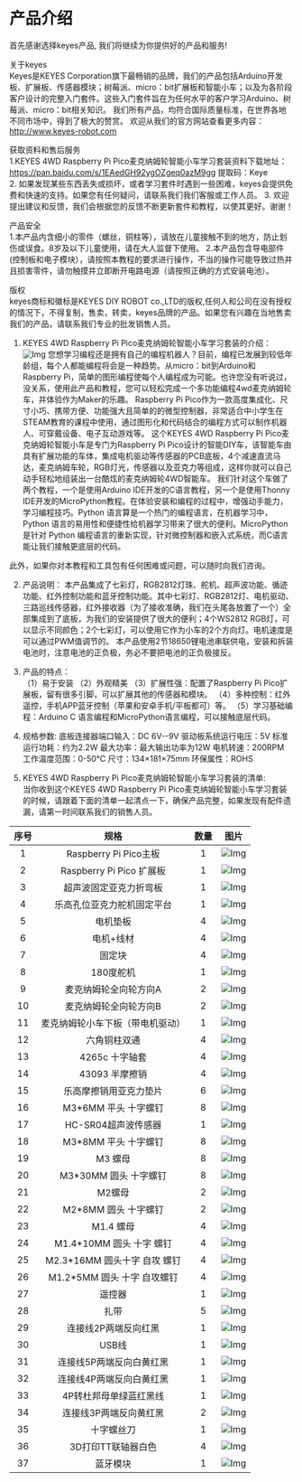 # 产品介绍
首先感谢选择keyes产品,
我们将继续为你提供好的产品和服务!

关于keyes                             
Keyes是KEYES Corporation旗下最畅销的品牌，我们的产品包括Arduino开发板、扩展板、传感器模块；树莓派、micro：bit扩展板和智能小车；以及为各阶段客户设计的完整入门套件。这些入门套件旨在为任何水平的客户学习Arduino、树莓派、micro：bit相关知识。
我们所有产品，均符合国际质量标准，在世界各地不同市场中，得到了极大的赞赏。 
欢迎从我们的官方网站查看更多内容：
http://www.keyes-robot.com

获取资料和售后服务                     
1.KEYES 4WD Raspberry Pi Pico麦克纳姆轮智能小车学习套装资料下载地址：https://pan.baidu.com/s/1EAedGH92ygOZgeq0azM9gg
提取码：Keye   
2. 如果发现某些东西丢失或损坏，或者学习套件时遇到一些困难，keyes会提供免费和快速的支持。如果您有任何疑问，请联系我们我们客服或工作人员。
3. 欢迎提出建议和反馈，我们会根据您的反馈不断更新套件和教程，以使其更好。谢谢！

产品安全                               
1.本产品内含细小的零件（螺丝，铜柱等），请放在儿童接触不到的地方，防止划伤或误食。8岁及以下儿童使用，请在大人监督下使用。
2.本产品包含导电部件(控制板和电子模块），请按照本教程的要求进行操作，不当的操作可能导致过热并且损害零件，请勿触摸并立即断开电路电源（请按照正确的方式安装电池）。

版权                                   
keyes商标和徽标是KEYES DIY ROBOT co.,LTD的版权,任何人和公司在没有授权的情况下，不得复制，售卖，转卖，keyes品牌的产品。如果您有兴趣在当地售卖我们的产品，请联系我们专业的批发销售人员。


1. KEYES 4WD Raspberry Pi Pico麦克纳姆轮智能小车学习套装的介绍：         
![Img](./media/422cb43dbad4f36b57ee08e89ad77269.png)
您想学习编程还是拥有自己的编程机器人？目前，编程已发展到较低年龄组，每个人都能编程将会是一种趋势。从micro：bit到Arduino和Raspberry Pi，简单的图形编程使每个人编程成为可能。也许您没有听说过，没关系，使用此产品和教程，您可以轻松完成一个多功能编程4wd麦克纳姆轮车，并体验作为Maker的乐趣。
Raspberry Pi Pico作为一款高度集成化、尺寸小巧、携带方便、功能强大且简单的的微型控制器，非常适合中小学生在STEAM教育的课程中使用，通过图形化和代码结合的编程方式可以制作机器人、可穿戴设备、电子互动游戏等。
这个KEYES 4WD Raspberry Pi Pico麦克纳姆轮智能小车是专门为Raspberry Pi Pico设计的智能DIY车，该智能车由具有扩展功能的车体，集成电机驱动等传感器的PCB底板，4个减速直流马达，麦克纳姆车轮，RGB灯光，传感器以及亚克力等组成，这样你就可以自己动手轻松地组装出一台酷炫的麦克纳姆轮4WD智能车。
我们针对这个车做了两个教程，一个是使用Arduino IDE开发的C语言教程，另一个是使用Thonny IDE开发的MicroPython教程。在体验安装和编程的过程中，增强动手能力，学习编程技巧。Python 语言算是一个热门的编程语言，在机器学习中，Python 语言的易用性和便捷性给机器学习带来了很大的便利。MicroPython 是针对 Python 编程语言的重新实现，针对微控制器和嵌入式系统，而C语言能让我们接触更底层的代码。

此外，如果你对本教程和工具包有任何困难或问题，可以随时向我们咨询。


2. 产品说明：
本产品集成了七彩灯，RGB2812灯珠、舵机、超声波功能、循迹功能、红外控制功能和蓝牙控制功能。其中七彩灯、RGB2812灯、电机驱动、三路巡线传感器，红外接收器（为了接收准确，我们在头尾各放置了一个）全部集成到了底板，为我们的安装提供了很大的便利；4个WS2812 RGB灯，可以显示不同颜色；2个七彩灯，可以使用它作为小车的2个方向灯。电机速度是可以通过PWM值调节的。
本产品使用2节18650锂电池串联供电，安装和拆装电池时，注意电池的正负极，务必不要把电池的正负极接反。


3. 产品的特点：          
（1）易于安装
（2）外观精美
（3）扩展性强：配置了Raspberry Pi Pico扩展板，留有很多引脚，可以扩展其他的传感器和模块。
（4）多种控制：红外遥控，手机APP蓝牙控制（苹果和安卓手机/平板都可）等。
（5）学习基础编程：Arduino C 语言编程和MicroPython语言编程，可以接触底层代码。


4. 规格参数:
底板连接器端口输入：DC 6V--9V
驱动板系统运行电压：5V
标准运行功耗：约为2.2W
最大功率：最大输出功率为12W
电机转速：200RPM
工作温度范围：0-50℃
尺寸：134×181×75mm
环保属性：ROHS 


4. KEYES 4WD Raspberry Pi Pico麦克纳姆轮智能小车学习套装的清单:            
当你收到这个KEYES 4WD Raspberry Pi Pico麦克纳姆轮智能小车学习套装的时候，请跟着下面的清单一起清点一下，确保产品完整，如果发现有配件遗漏，请第一时间联系我们的销售人员。

|序号|规格|数量|图片|
| :--: | :--: | :--: | :--: |
| 1 |Raspberry Pi Pico主板|1|![Img](./media/cdf7f64163dc3d027ad0d107c9dff917.png)|
| 2 |Raspberry Pi Pico 扩展板|1|![Img](./media/3e2e4eec425091d14a42e4e778b598ec.png)|
| 3 |超声波固定亚克力折弯板|1|![Img](./media/121623fc3b6a8963ac5045186eada609.png)|
| 4 |乐高孔位亚克力舵机固定平台|1|![Img](./media/b2218bfc45ad7191dc7df44ec8b01d4b.png)|
| 5 |电机垫板|4|![Img](./media/7b497adc2fccc3e0f5af9dfb1c565a5b.png)|
| 6 |电机+线材|4|![Img](./media/b08cd592f814c87f8d76ab99dcab52d2.png)|
| 7 |固定块|4|![Img](./media/073ae91a12c5b6e73d0d737944e2ca9f.png)|
| 8 |180度舵机|1|![Img](./media/7cf8607f633481f00b35f3bd5e1d471f.png)|
| 9 |麦克纳姆轮全向轮方向A|2|![Img](./media/26d0afdf9faca4fce8e6e9bf6250eaae.png)|
| 10 |麦克纳姆轮全向轮方向B|2|![Img](./media/f97562d530f58a85a7c70afba461ae56.png)|
| 11 |麦克纳姆轮小车下板（带电机驱动）|1|![Img](./media/e369616110efc52c5cac30f4d41ef823.png)|
| 12 |六角铜柱双通|4|![Img](./media/7363f8b892238504f3bc96f03db4988a.png)|
| 13 |4265c 十字轴套|4|![Img](./media/83aa10107558fe5c90748e70efdf4912.png)|
| 14 |43093 半摩擦销|4|![Img](./media/509d427511864a30cb2658f02125e4d5.png)|
| 15 |乐高摩擦销用亚克力垫片|6|![Img](./media/e41bf65215724d83080351371109f00e.png)|
| 16 |M3*6MM 平头 十字螺钉|8|![Img](./media/56160d0bd1c4a2287dd0880dfffa0067.png)|
| 17 |HC-SR04超声波传感器|1|![Img](./media/3f072289c869daa7a3234bdafe11e7c5.png)|
| 18 |M3*8MM 平头 十字螺钉|8|![Img](./media/c0edb43d9fe22953075c93bf15a43c33.png)|
| 19 |M3 螺母|8|![Img](./media/02d7e78b1bbcd16ec3873cdeefd8f182.png)|
| 20 |M3*30MM 圆头 十字螺钉|8|![Img](./media/b3c0d0ebd55941a5e642bc423a8ba14d.png)|
| 21 |M2螺母| 2 |![Img](./media/fea4d1303742bba36daa63cbc3874b5e.png)|
| 22 | M2*8MM 圆头 十字螺钉 |2 |![Img](./media/6bbb8f55fb19affba9833aba14ce1a8c.png)|
| 23 |M1.4 螺母|4|![Img](./media/18fe43453bd88c13f1545f5949ddbbff.png)|
| 24 |M1.4*10MM 圆头 十字 螺钉|4 |![Img](./media/0025c3d0b9e6db352d592cdc02742bb9.png)|
| 25 |M2.3*16MM 圆头十字 自攻 螺钉|4|![Img](./media/8ff09498f1cd75c5422a244933961702.png)|
|26|M1.2*5MM 圆头 十字 自攻螺钉|4|![Img](./media/c77bf1dae35613b526164cf78b23e12f.png)|
| 27 |遥控器|1|![Img](./media/742a5b03e733cbeb274af460367ce860.png)|
| 28 |扎带|5|![Img](./media/68d274a154c89f015dc203427246adc9.png)|
| 29 |连接线2P两端反向红黑|1|![Img](./media/48a25a064cd9b46fa7ac9e1b3320d056.png)|
| 30 |USB线|1|![Img](./media/72aa160ba6e8e52fe2360f2f7fc23376.png)|
|31|连接线5P两端反向白黄红黑|1|![Img](./media/942176ff21e2204e4269f7b786317fc3.png)|
|32|连接线4P两端反向白黄红黑|1|![Img](./media/f7740e2ba44f58cf76820ab7a6ce1fe8.png)|
|33|4P转杜邦母单绿蓝红黑线|1|![Img](./media/e8ed8563ad67d8fa2a03095d8ac631ef.png)|
|34|连接线3P两端反向黄红黑|2|![Img](./media/a7d6055a604027ef9c508fa59c24c690.png)|
|35|十字螺丝刀|1|![Img](./media/b447f85994dd22bf59bd2c89597cff4b.png)|
|36|3D打印TT联轴器白色|4|![Img](./media/b644f7647f7ee68ca68fd923f882a9cf.png)|
|37|蓝牙模块|1|![Img](./media/cd72387f40882fd136bb77f3ad97aac1.png)|
















































